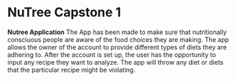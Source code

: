 # NuTree Capstone 1
**Nutree Application**
The App has been made to make sure that nutritionally consciuous people are aware of the food choices they are making.  The app allows the owner of the account to provide different types of diets they are adhering to. After the account is set up, the user has the opportunity to input any recipe they want to analyze. The app will throw any diet or diets that the particular recipe might be violating. 


